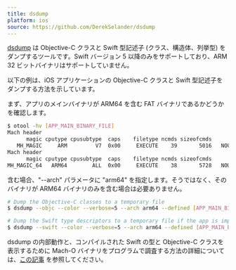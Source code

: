 ```yaml
---
title: dsdump
platform: ios
source: https://github.com/DerekSelander/dsdump
---
```


[dsdump](https://github.com/DerekSelander/dsdump "dsdump") は Objective-C クラスと Swift 型記述子 (クラス、構造体、列挙型) をダンプするツールです。Swift バージョン 5 以降のみをサポートしており、ARM 32 ビットバイナリはサポートしていません。

以下の例は、iOS アプリケーションの Objective-C クラスと Swift 型記述子をダンプする方法を示しています。

まず、アプリのメインバイナリが ARM64 を含む FAT バイナリであるかどうかを確認します。

```bash
$ otool -hv [APP_MAIN_BINARY_FILE]
Mach header
      magic cputype cpusubtype  caps    filetype ncmds sizeofcmds      flags
   MH_MAGIC     ARM         V7  0x00     EXECUTE    39       5016   NOUNDEFS DYLDLINK TWOLEVEL PIE
Mach header
      magic cputype cpusubtype  caps    filetype ncmds sizeofcmds      flags
MH_MAGIC_64   ARM64        ALL  0x00     EXECUTE    38       5728   NOUNDEFS DYLDLINK TWOLEVEL PIE
```

含む場合、"--arch" パラメータに "arm64" を指定します。そうではなく、そのバイナリが ARM64 バイナリのみを含む場合は必要ありません。

```bash
# Dump the Objective-C classes to a temporary file
$ dsdump --objc --color --verbose=5 --arch arm64 --defined [APP_MAIN_BINARY_FILE] > /tmp/OBJC.txt

# Dump the Swift type descriptors to a temporary file if the app is implemented in Swift
$ dsdump --swift --color --verbose=5 --arch arm64 --defined [APP_MAIN_BINARY_FILE] > /tmp/SWIFT.txt
```

dsdump の内部動作と、コンパイルされた Swift の型と Objective-C クラスを表示するために Mach-O バイナリをプログラムで調査する方法の詳細については、[この記事](https://derekselander.github.io/dsdump/ "Building a class-dump in 2020") を参照してください。
